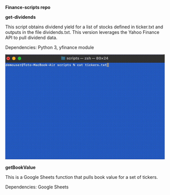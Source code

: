 **Finance-scripts repo**



**get-dividends**

This script obtains dividend yield for a list of stocks defined in ticker.txt and outputs in the file dividends.txt. This version leverages the Yahoo Finance API to pull dividend data.

Dependencies: Python 3, yfinance module


![](https://github.com/sancheza/Finance-scripts/blob/main/get-dividends-demo.gif)


**getBookValue**

This is a Google Sheets function that pulls book value for a set of tickers.

Dependencies: Google Sheets

